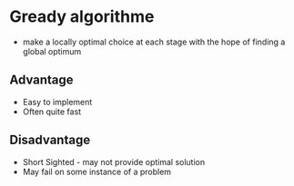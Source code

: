 # Gready algorithme 
- make a locally optimal choice at each stage with the hope of finding a global optimum

## Advantage
- Easy to implement
- Often quite fast

## Disadvantage

- Short Sighted - may not provide optimal solution
- May fail on some instance of a problem